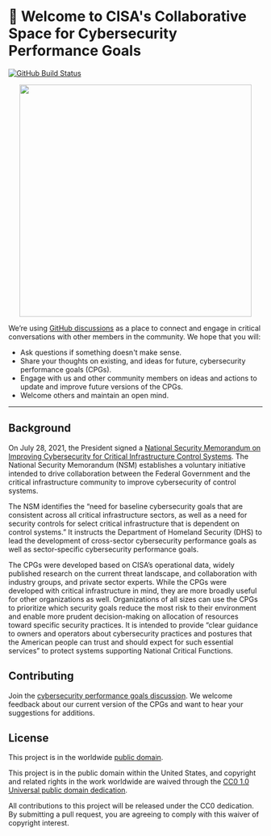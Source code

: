 # 👋 Welcome to CISA's Collaborative Space for Cybersecurity Performance Goals #

[![GitHub Build Status](https://github.com/cisagov/cybersecurity-performance-goals/workflows/build/badge.svg)](https://github.com/cisagov/cybersecurity-performance-goals/actions)

<div align="center">
<img width="460" src="asset/Banner.png">
</div>

We’re using [GitHub discussions](https://github.com/cisagov/cybersecurity-performance-goals/discussions)
as a place to connect and engage in critical conversations with other members
in the community. We hope that you will:

- Ask questions if something doesn't make sense.
- Share your thoughts on existing, and ideas for future, cybersecurity
  performance goals (CPGs).
- Engage with us and other community members on ideas and actions to update and
  improve future versions of the CPGs.
- Welcome others and maintain an open mind.

---

## Background ##

On July 28, 2021, the President signed a
[National Security Memorandum on Improving Cybersecurity for Critical
Infrastructure Control Systems](https://www.whitehouse.gov/briefing-room/statements-releases/2021/07/28/national-security-memorandum-on-improving-cybersecurity-for-critical-infrastructure-control-systems/).
The National Security Memorandum (NSM) establishes a voluntary initiative
intended to drive collaboration between the Federal Government and the critical
infrastructure community to improve cybersecurity of control systems.

The NSM identifies the “need for baseline cybersecurity goals that are
consistent across all critical infrastructure sectors, as well as a need for
security controls for select critical infrastructure that is dependent on
control systems.” It instructs the Department of Homeland Security (DHS) to
lead the development of cross-sector cybersecurity performance goals as well as
sector-specific cybersecurity performance goals.

The CPGs were developed based on CISA’s operational data, widely published
research on the current threat landscape, and collaboration with industry
groups, and private sector experts. While the CPGs
were developed with critical infrastructure in mind, they are more broadly
useful for other organizations as well. Organizations of all sizes can use the
CPGs to prioritize which security goals reduce the most risk to their
environment and enable more prudent decision-making on allocation of resources
toward specific security practices. It is intended to provide “clear guidance
to owners and operators about cybersecurity practices and postures that the
American people can trust and should expect for such essential services” to
protect systems supporting National Critical Functions.

## Contributing ##

Join the [cybersecurity performance goals
discussion](https://github.com/cisagov/cybersecurity-performance-goals/discussions).
We welcome feedback about our current version of the CPGs and want to hear
your suggestions for additions.

## License ##

This project is in the worldwide [public domain](LICENSE).

This project is in the public domain within the United States, and
copyright and related rights in the work worldwide are waived through
the [CC0 1.0 Universal public domain
dedication](https://creativecommons.org/publicdomain/zero/1.0/).

All contributions to this project will be released under the CC0
dedication. By submitting a pull request, you are agreeing to comply
with this waiver of copyright interest.
